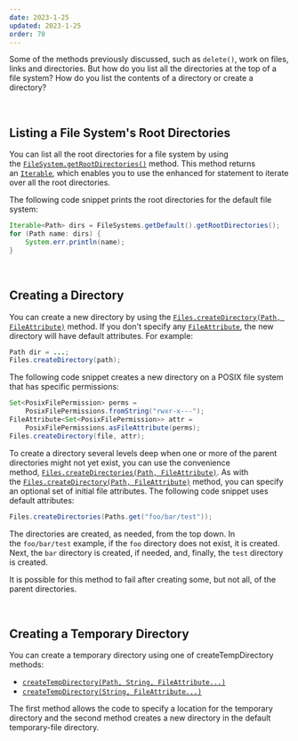 ```yaml
---
date: 2023-1-25
updated: 2023-1-25
order: 70
---
```

Some of the methods previously discussed, such as `delete()`, work on files, links and directories. But how do you list all the directories at the top of a file system? How do you list the contents of a directory or create a directory?

 

## Listing a File System's Root Directories

You can list all the root directories for a file system by using the [`FileSystem.getRootDirectories()`](https://docs.oracle.com/en/java/javase/22/docs/api/java.base/java/nio/file/FileSystem.html#getRootDirectories()) method. This method returns an [`Iterable`](https://docs.oracle.com/en/java/javase/22/docs/api/java.base/java/lang/Iterable.html), which enables you to use the enhanced for statement to iterate over all the root directories.

The following code snippet prints the root directories for the default file system:

```java
Iterable<Path> dirs = FileSystems.getDefault().getRootDirectories();
for (Path name: dirs) {
    System.err.println(name);
}
```

 

## Creating a Directory

You can create a new directory by using the [`Files.createDirectory(Path, FileAttribute)`](https://docs.oracle.com/en/java/javase/22/docs/api/java.base/java/nio/file/Files.html#createDirectory(java.nio.file.Path,java.nio.file.attribute.FileAttribute...)) method. If you don't specify any [`FileAttribute`](https://docs.oracle.com/en/java/javase/22/docs/api/java.base/java/nio/file/attribute/FileAttribute.html), the new directory will have default attributes. For example:

```java
Path dir = ...;
Files.createDirectory(path);
```

The following code snippet creates a new directory on a POSIX file system that has specific permissions:

```java
Set<PosixFilePermission> perms =
    PosixFilePermissions.fromString("rwxr-x---");
FileAttribute<Set<PosixFilePermission>> attr =
    PosixFilePermissions.asFileAttribute(perms);
Files.createDirectory(file, attr);
```

To create a directory several levels deep when one or more of the parent directories might not yet exist, you can use the convenience method, [`Files.createDirectories(Path, FileAttribute)`](https://docs.oracle.com/en/java/javase/22/docs/api/java.base/java/nio/file/Files.html#createDirectories(java.nio.file.Path,java.nio.file.attribute.FileAttribute...)). As with the [`Files.createDirectory(Path, FileAttribute)`](https://docs.oracle.com/en/java/javase/22/docs/api/java.base/java/nio/file/Files.html#createDirectory(java.nio.file.Path,java.nio.file.attribute.FileAttribute...)) method, you can specify an optional set of initial file attributes. The following code snippet uses default attributes:

```java
Files.createDirectories(Paths.get("foo/bar/test"));
```

The directories are created, as needed, from the top down. In the `foo/bar/test` example, if the `foo` directory does not exist, it is created. Next, the `bar` directory is created, if needed, and, finally, the `test` directory is created.

It is possible for this method to fail after creating some, but not all, of the parent directories.

 

## Creating a Temporary Directory

You can create a temporary directory using one of createTempDirectory methods:

- [`createTempDirectory(Path, String, FileAttribute...)`](https://docs.oracle.com/en/java/javase/22/docs/api/java.base/java/nio/file/Files.html#createTempDirectory(java.nio.file.Path,java.lang.String,java.nio.file.attribute.FileAttribute...))
- [`createTempDirectory(String, FileAttribute...)`](https://docs.oracle.com/en/java/javase/22/docs/api/java.base/java/nio/file/Files.html#createTempDirectory(java.nio.file.Path,java.lang.String,java.nio.file.attribute.FileAttribute...))

The first method allows the code to specify a location for the temporary directory and the second method creates a new directory in the default temporary-file directory.
